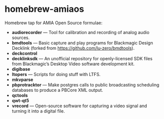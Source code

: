 # homebrew-amiaos
Homebrew tap for AMIA Open Source formulae:

- **audiorecorder** — Tool for calibration and recording of analog audio sources.
- **bmdtools** — Basic capture and play programs for Blackmagic Design Decklink (forked from https://github.com/lu-zero/bmdtools).
- **deckcontrol**
- **decklinksdk** — An unofficial repository for openly-licensed SDK files from Blackmagic’s Desktop Video software development kit.
- **digibase**
- **ltopers** — Scripts for doing stuff with LTFS.
- **mkvparse**
- **pbprotracktor** — Make postgres calls to public broadcasting scheduling databases to produce a PBCore XML output.
- **qctools**
- **qwt-qt5**
- **vrecord** — Open-source software for capturing a video signal and turning it into a digital file.
